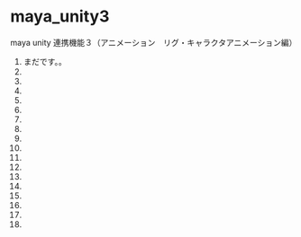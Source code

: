 # maya_unity3
maya unity 連携機能３（アニメーション　リグ・キャラクタアニメーション編）

1. まだです。。
1. 
1. 
1. 
1. 
1. 
1. 
1. 
1. 
1. 
1. 
1. 
1. 
1. 
1. 
1. 
1. 
1. 
